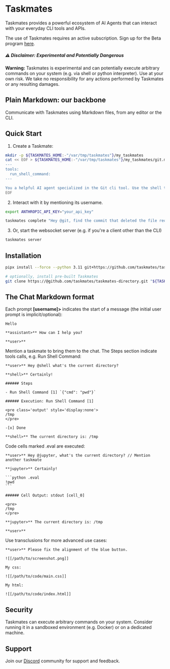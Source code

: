 # Taskmates

Taskmates provides a powerful ecosystem of AI Agents that can interact with your everyday CLI tools and APIs.

The use of Taskmates requires an active subscription. Sign up for the Beta program [here](https://taskmates.me).

##### ⚠️ Disclaimer: Experimental and Potentially Dangerous

**Warning:** Taskmates is experimental and can potentially execute arbitrary commands on your system (e.g. via shell or python interpreter). Use at your own risk. We take no responsibility for any actions performed by Taskmates or any resulting damages.

## Plain Markdown: our backbone

Communicate with Taskmates using Markdown files, from any editor or the CLI.

## Quick Start

1. Create a Taskmate:

```bash
mkdir -p ${TASKMATES_HOME:-"/var/tmp/taskmates"}/my_taskmates
cat << EOF > ${TASKMATES_HOME:-"/var/tmp/taskmates"}/my_taskmates/git.md
---
tools:
  run_shell_command:
---

You a helpful AI agent specialized in the Git cli tool. Use the shell to interact with it. 
EOF
```

2. Interact with it by mentioning its username.

```bash
export ANTHROPIC_API_KEY="your_api_key"

taskmates complete "Hey @git, find the commit that deleted the file requirements.txt"
```

3. Or, start the websocket server (e.g. if you're a client other than the CLI)

```bash
taskmates server
```

## Installation

```bash
pipx install --force --python 3.11 git+https://github.com/taskmates/taskmates.git

# optionally, install pre-built Taskmates 
git clone https://@github.com/taskmates/taskmates-directory.git "${TASKMATES_HOME:-"/var/tmp/taskmates"}/taskmates"
```

## The Chat Markdown format

Each prompt **[username]>** indicates the start of a message (the initial user prompt is implicit/optional):

    Hello
    
    **assistant>** How can I help you?

    **user>** 

Mention a taskmate to bring them to the chat. The Steps section indicate tools calls, e.g. Run Shell Command:

    **user>** Hey @shell what's the current directory?
    
    **shell>** Certainly!
    
    ###### Steps
    
    - Run Shell Command [1] `{"cmd": "pwd"}`
    
    ###### Execution: Run Shell Command [1]
    
    <pre class='output' style='display:none'>
    /tmp
    </pre>
    
    -[x] Done
    
    **shell>** The current directory is: /tmp

Code cells marked .eval are executed:

    **user>** Hey @jupyter, what's the current directory? // Mention another taskmate

    **jupyter>** Certainly!

    ```python .eval
    !pwd
    ```

    ###### Cell Output: stdout [cell_0]

    <pre>
    /tmp
    </pre>

    **jupyter>** The current directory is: /tmp

    **user>**

Use transclusions for more advanced use cases:

    **user>** Please fix the alignment of the blue button.
    
    ![[/path/to/screenshot.png]]

    My css:

    ![[/path/to/code/main.css]]

    My html:

    ![[/path/to/code/index.html]]

## Security

Taskmates can execute arbitrary commands on your system. Consider running it in a sandboxed environment (e.g. Docker) or on a dedicated machine.

## Support

Join our [Discord](https://discord.gg/XjdEqUZXUn) community for support and feedback.
